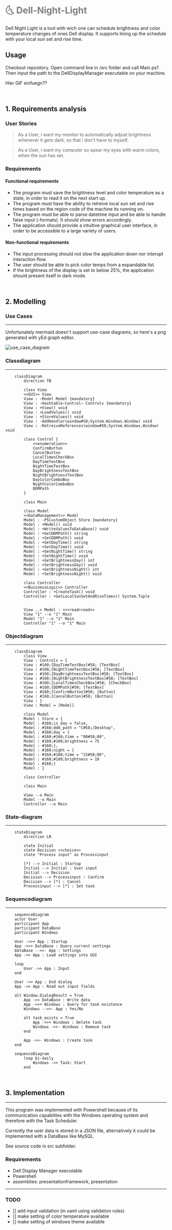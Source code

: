 <h1 style="color: Grey">🌜 Dell-Night-Light</h1>

Dell Night Light is a tool with wich one can schedule brightness and color temperature changes of ones Dell display.
It supports lining up the schedule with your local sun set and rise time. 

## Usage

Checkout repository. Open command line in /src folder and call Main.ps1
Then input the path to the DellDisplayManager executable on your machine.

Hier GIF einfuegn??

<br> 

## 1. Requirements analysis 

### User Stories

> As a User, i want my monitor to automatically adjust brightness whenever it gets dark, so that i don't have to myself.

>As a User, i want my computer so spear my eyes with warm colors, when the sun has set.


### Requirements

#### Functional requirements

- The program must save the brightness level and color temperature as a state, in order to read it on the next start up.
- The program must have the ability to retreive local sun set and rise times based on the region code of the machine its running on.
- The program must be able to parse datetime input and be able to handle false input (-formats). It should show errors accordingly.
- The application should provide a intuitive graphical user interface, in order to be accessible to a large variety of users.

#### Non-functional requirements

- The input processing should not slow the application down nor interupt interaction flow.
- The user should be able to pick color temps from a expandable list.
- If the brightness of the display is set to below 25%, the application should present itself in dark mode.

<br>

## 2. Modelling

### Use Cases

---

Unfortunately mermaid doesn't support use-case diagrams, so here's a png generated with yEd graph editor.

![use_case_diagram](./diagrams/use_cases_diagram.png)

### Classdiagram

---

```mermaid
    classDiagram
        direction TB
        
        class View
        <<GUI>> View
        View : -Model Model {mandatory} 
        View : -Hashtable~Control~ Controls {mandatory}
        View : +View() void
        View : +LoadValues() void
        View : +StoreValues() void
        View : -AddHandler(window#58;System.Windows.Window) void
        View : -RetreiveReferences(window#58;System.Windows.Window) void

        class Control {
            <<enumeration>>
            ConfirmButton
            CancelButton
            LocalTimesCheckBox
            DayTimeTextBox
            NightTimeTextBox
            DayBrightnessTextBox
            NightBrightnessTextBox
            DayColorComboBox
            NightColorComboBox
            DDMPath
        }

        class Main

        class Model
        <<DataManagement>> Model
        Model : -PSCustomObject Store {mandatory}
        Model : +Model() void
        Model : +WriteValuesToDataBase() void
        Model : +GetDDMPath() string
        Model : +SetDDMPath() void
        Model : +GetDayTime() string
        Model : +SetDayTime() void
        Model : +GetNightTime() string
        Model : +SetNightTime() void
        Model : +GetBrightnessDay() int
        Model : +SetBrightnessDay() void
        Model : +GetBrightnessNight() int
        Model : +SetBrightnessNight() void
        
        class Controller
        <<BusinessLogic>> Controller
        Controller : +CreateTask() void
        Controller : +GetLocalSunSetAndRiseTimes() System.Tuple
        

        View ..> Model : <<<read>read>>
        View "1" --o "1" Main
        Model "1" --o "1" Main
        Controller "1" --o "1" Main

```

### Objectdiagram

---

```mermaid
    classDiagram
        class View
        View : Controls = {
        View : #160;[DayTimeTextBox]#58; [TextBox]
        View : #160;[NightTimeTextBox]#58; [TextBox]
        View : #160;[DayBrightnessTextBox]#58; [TextBox]
        View : #160;[NightBrightnessTextBox]#58; [TextBox]
        View : #160;[LocalTimesCheckBox]#58; [CheckBox]
        View : #160;[DDMPath]#58; [TextBox]
        View : #160;[ConfirmButton]#58; [Button]
        View : #160;[CancelButton]#58; [Button]
        View : }
        View : Model = [Model]

        class Model
        Model : Store = { 
        Model : #160;is_day = false, 
        Model : #160;ddm_path = "C#58;/Desktop", 
        Model : #160;day = { 
        Model : #160;#160;time = "08#58;00", 
        Model : #160;#160;brightness = 75
        Model : #160;}, 
        Model : #160;night = {  
        Model : #160;#160;time = "22#58;00", 
        Model : #160;#160;brightness = 10 
        Model : #160;}  
        Model : }  

        class Controller

        class Main

        View --o Main
        Model --o Main
        Controller --o Main
```

### State-diagram

---

```mermaid
    stateDiagram
        direction LR

        state Initial
        state Decision <<choice>>
        state "Process input" as Processinput

        [*] --> Initial : Startup
        Initial --> Initial : User input
        Initial --> Decision
        Decision --> Processinput : Confirm
        Decision --> [*] : Cancel
        Processinput --> [*] : Set task

```

### Sequencediagram

---

```mermaid
    sequenceDiagram
    actor User
    participant App
    participant DataBase
    participant Windows

    User ->>+ App : Startup
    App ->>+ DataBase : Query current settings
    DataBase -->>- App : Settings 
    App ->> App : Load settings into GUI

    loop
        User ->> App : Input
    end

    User ->> App : End dialog
    App ->> App : Read out input fields

    alt Window.DialogResult = True
        App ->> DataBase : Write data
        App ->>+ Windows : Query for task existence
        Windows -->>- App : Yes/No

        alt task_exists = True
            App ->>+ Windows : Delete task
            Windows ->>- Windows : Remove task
        end

        App ->>- Windows : Create task
    end

```

```mermaid
    sequenceDiagram
        loop bi-daily
            Windows ->> Task: Start
        end 
```

<br>

## 3. Implementation

---

This program was implemented with Powershell because of its communication capabilites with the Windows operating system and therefore with the Task Scheduler. 

Currently the user data is stored in a JSON file, alternatively it could be implemented with a DataBase like MySQL.

See source code in src subfolder. 

### Requirements

- Dell Display Manager executable
- Powershell
- assemblies: presentationframework, presentation

--- 

### TODO

- [] add input validation (in xaml using validation rules)
- [] make setting of color temperature available
- [] make setting of windows theme available
